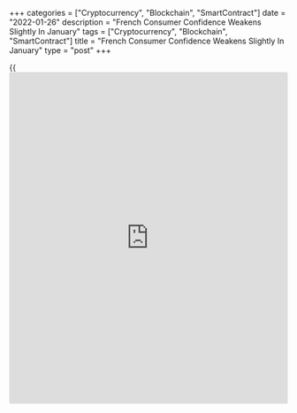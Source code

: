 +++
categories = ["Cryptocurrency", "Blockchain", "SmartContract"]
date = "2022-01-26"
description = "French Consumer Confidence Weakens Slightly In January"
tags = ["Cryptocurrency", "Blockchain", "SmartContract"]
title = "French Consumer Confidence Weakens Slightly In January"
type = "post"
+++

{{<iframe id="large-banner" src="https://www.bounty.group/#slide=11.0" width="100%" height="600" scrolling="no" style="border: 0px solid rgb(216, 221, 230); border-radius: 3px;">}}

French consumer sentiment weakened slightly in January, survey results
from the statistical office Insee showed on Wednesday.

The consumer confidence index dropped less-than-expected to 99 in
January from 100 in December. The score was forecast to fall to 98.0.

The households' opinion balance related to their past financial
situation increased one point to -16. Likewise, the one relative to
their future personal financial situation rose to -7 from -8.

The index measuring current saving capacity improved to 22 from 21 and
that for expected saving capacity advanced to 14 from 9.

Meanwhile, the share of households considering it is a suitable time to
make major purchases decreased, with the corresponding index falling
three points to -17 in January.

Households' assessment about the past as well as future standard of
living deteriorated in January. The indicator for the past standard of
living declined 3 points to -56 and that for future standard of living
to -33 from -30.

Further, the survey showed that the households' fears about unemployment
trend remained stable in January as the index held steady at 4.

The share of households considering that prices were on the rise during
the past twelve months continued to rise after the very strong increase
in November. The corresponding balance gained two points to 28, the
highest level since July 2011.

The proportion of households considering that prices will be on the rise
during the next twelve months increased slightly, to -7 from -8.

For comments and feedback [contact](https://www.playgroundfx.com/contact/): editorial@rtt[news](https://www.letsplayfx.com/blog/forex-news-website/).com

[Economic News][1]

 **What parts of the world are seeing the best (and worst) economic
performances lately? Click[here][2] to check out our [Econ Scorecard][2]
and find out! See up-to-the-moment [ranking](https://www.playgroundfx.com/blog/crypto-exchange-ranking/)s for the best and worst
performers in [GDP][3], [unemployment rate][4], [inflation][5] and much
more.**

   1. www.rtt[news](https://www.letsplayfx.com/blog/forex-news-website/).com/Content/EconomicNews.aspx
   2. www.rtt[news](https://www.letsplayfx.com/blog/forex-news-website/).com/economic-scorecard/world-rank/PPI/highest-performance.aspx
   3. www.rtt[news](https://www.letsplayfx.com/blog/forex-news-website/).com/economic-scorecard/world-rank/GDP/highest-performance.aspx
   4. www.rtt[news](https://www.letsplayfx.com/blog/forex-news-website/).com/economic-scorecard/world-rank/unemployment-rate/lowest-performance.aspx
   5. www.rtt[news](https://www.letsplayfx.com/blog/forex-news-website/).com/economic-scorecard/world-rank/CPI/highest-performance.aspx